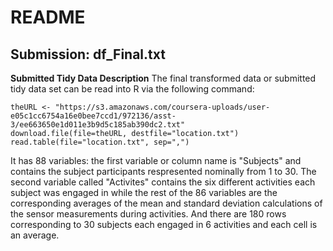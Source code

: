 README
========================================================
Submission: df_Final.txt
--------------------------------------------------------

**Submitted Tidy Data Description**
The final transformed data or submitted tidy data set can be read into R via the following command:
```{r}
theURL <- "https://s3.amazonaws.com/coursera-uploads/user-e05c1cc6754a16e0bee7ccd1/972136/asst-3/ee663650e1d011e3b9d5c185ab390dc2.txt"
download.file(file=theURL, destfile="location.txt")
read.table(file="location.txt", sep=",")

```
It has 88 variables: the first variable or column name is "Subjects" and contains the subject participants respresented nominally from 1 to 30. The second variable called "Activites" contains the six different activities each subject was engaged in while the 
rest of the 86 variables are the corresponding averages of the mean and standard deviation calculations of the sensor measurements during activities. And there are 180 rows corresponding to 30 subjects each engaged in 6 activities and each cell is an average.